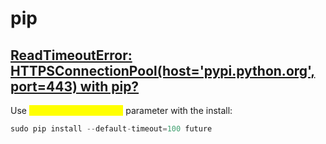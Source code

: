 # pip

## [ReadTimeoutError: HTTPSConnectionPool(host='pypi.python.org', port=443) with pip?](https://stackoverflow.com/questions/43298872/how-to-solve-readtimeouterror-httpsconnectionpoolhost-pypi-python-org-port)

Use <mark style="color:yellow;">`--default-timeout=100`</mark> parameter with the install:

```python
sudo pip install --default-timeout=100 future
```
